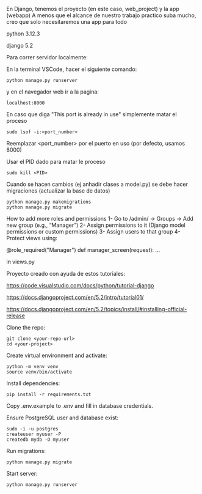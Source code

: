En Django, tenemos el proyecto (en este caso, web_project)
y la app (webapp)
A menos que el alcance de nuestro trabajo practico suba mucho, creo que solo necesitaremos una app para todo

python 3.12.3

django 5.2

Para correr servidor localmente:

En la terminal VSCode, hacer el siguiente comando:

`python manage.py runserver`

y en el navegador web ir a la pagina:

`localhost:8000`

En caso que diga "This port is already in use" simplemente matar el proceso

`sudo lsof -i:<port_number>`

Reemplazar <port_number> por el puerto en uso (por defecto, usamos 8000)

Usar el PID dado para matar le proceso

`sudo kill <PID>`

Cuando se hacen cambios (ej anhadir clases a model.py) se debe hacer migraciones (actualizar la base de datos)

```
python manage.py makemigrations
python manage.py migrate
```


How to add more roles and permissions
1- Go to /admin/ → Groups → Add new group (e.g., “Manager”)
2- Assign permissions to it (Django model permissions or custom permissions)
3- Assign users to that group
4- Protect views using:

@role_required("Manager")
def manager_screen(request):
    ...

in views.py




Proyecto creado con ayuda de estos tutoriales:

https://code.visualstudio.com/docs/python/tutorial-django

https://docs.djangoproject.com/en/5.2/intro/tutorial01/

https://docs.djangoproject.com/en/5.2/topics/install/#installing-official-release


Clone the repo:

```
git clone <your-repo-url>
cd <your-project>
```
Create virtual environment and activate:

```
python -m venv venv
source venv/bin/activate
```

Install dependencies:

```
pip install -r requirements.txt
```

Copy .env.example to .env and fill in database credentials.

Ensure PostgreSQL user and database exist:

```
sudo -i -u postgres
createuser myuser -P
createdb mydb -O myuser
```

Run migrations:

```
python manage.py migrate
```

Start server:

```
python manage.py runserver
```
